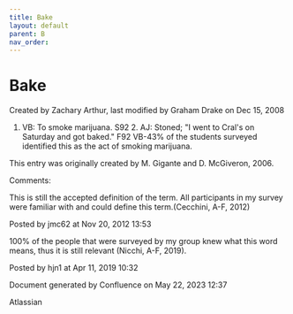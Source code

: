 ```yaml
---
title: Bake
layout: default
parent: B
nav_order:
---
```


# Bake

Created by  Zachary Arthur, last modified by  Graham Drake on Dec 15, 2008

1. VB: To smoke marijuana. S92 2. AJ: Stoned; &quot;I went to Cral's on Saturday and got baked.&quot; F92 VB-43% of the students surveyed identified this as the act of smoking marijuana.

This entry was originally created by M. Gigante and D. McGiveron, 2006.

Comments:

This is still the accepted definition of the term. All participants in my survey were familiar with and could define this term.(Cecchini, A-F, 2012)

Posted by jmc62 at Nov 20, 2012 13:53

100% of the people that were surveyed by my group knew what this word means, thus it is still relevant (Nicchi, A-F, 2019). 

Posted by hjn1 at Apr 11, 2019 10:32

Document generated by Confluence on May 22, 2023 12:37

Atlassian
